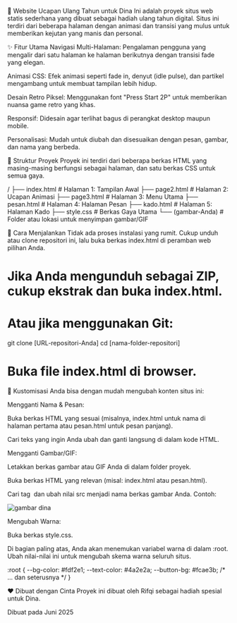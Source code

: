 💌 Website Ucapan Ulang Tahun untuk Dina
Ini adalah proyek situs web statis sederhana yang dibuat sebagai hadiah ulang tahun digital. Situs ini terdiri dari beberapa halaman dengan animasi dan transisi yang mulus untuk memberikan kejutan yang manis dan personal.

✨ Fitur Utama
Navigasi Multi-Halaman: Pengalaman pengguna yang mengalir dari satu halaman ke halaman berikutnya dengan transisi fade yang elegan.

Animasi CSS: Efek animasi seperti fade in, denyut (idle pulse), dan partikel mengambang untuk membuat tampilan lebih hidup.

Desain Retro Piksel: Menggunakan font "Press Start 2P" untuk memberikan nuansa game retro yang khas.

Responsif: Didesain agar terlihat bagus di perangkat desktop maupun mobile.

Personalisasi: Mudah untuk diubah dan disesuaikan dengan pesan, gambar, dan nama yang berbeda.

📂 Struktur Proyek
Proyek ini terdiri dari beberapa berkas HTML yang masing-masing berfungsi sebagai halaman, dan satu berkas CSS untuk semua gaya.

/
├── index.html      # Halaman 1: Tampilan Awal
├── page2.html      # Halaman 2: Ucapan Animasi
├── page3.html      # Halaman 3: Menu Utama
├── pesan.html      # Halaman 4: Halaman Pesan
├── kado.html       # Halaman 5: Halaman Kado
├── style.css       # Berkas Gaya Utama
└── (gambar-Anda)   # Folder atau lokasi untuk menyimpan gambar/GIF

🚀 Cara Menjalankan
Tidak ada proses instalasi yang rumit. Cukup unduh atau clone repositori ini, lalu buka berkas index.html di peramban web pilihan Anda.

# Jika Anda mengunduh sebagai ZIP, cukup ekstrak dan buka index.html.
# Atau jika menggunakan Git:
git clone [URL-repositori-Anda]
cd [nama-folder-repositori]
# Buka file index.html di browser.

🎨 Kustomisasi
Anda bisa dengan mudah mengubah konten situs ini:

Mengganti Nama & Pesan:

Buka berkas HTML yang sesuai (misalnya, index.html untuk nama di halaman pertama atau pesan.html untuk pesan panjang).

Cari teks yang ingin Anda ubah dan ganti langsung di dalam kode HTML.

Mengganti Gambar/GIF:

Letakkan berkas gambar atau GIF Anda di dalam folder proyek.

Buka berkas HTML yang relevan (misal: index.html atau pesan.html).

Cari tag <img> dan ubah nilai src menjadi nama berkas gambar Anda. Contoh:

<!-- Ganti 'Dina.gif' dengan nama file Anda -->
<img src="Dina.gif" alt="gambar dina" class="birthday-image">

Mengubah Warna:

Buka berkas style.css.

Di bagian paling atas, Anda akan menemukan variabel warna di dalam :root. Ubah nilai-nilai ini untuk mengubah skema warna seluruh situs.

:root {
    --bg-color: #fdf2e1;
    --text-color: #4a2e2a;
    --button-bg: #fcae3b;
    /* ... dan seterusnya */
}

❤️ Dibuat dengan Cinta
Proyek ini dibuat oleh Rifqi sebagai hadiah spesial untuk Dina.

Dibuat pada Juni 2025
